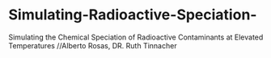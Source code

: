 # Simulating-Radioactive-Speciation-
Simulating the Chemical Speciation of Radioactive Contaminants at Elevated Temperatures //Alberto Rosas, DR. Ruth Tinnacher
